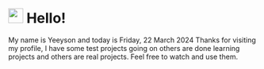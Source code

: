  <h1>
    <img src="https://emojis.slackmojis.com/emojis/images/1643510097/45343/hi.gif?1643510097" width="30"/> 
    Hello!
 </h1>
 <p>
    My name is Yeeyson and today is Friday, 22 March 2024
    Thanks for visiting my profile, I have some test projects going on others are done learning projects and others are real projects.
    Feel free to watch and use them.
 </p>
